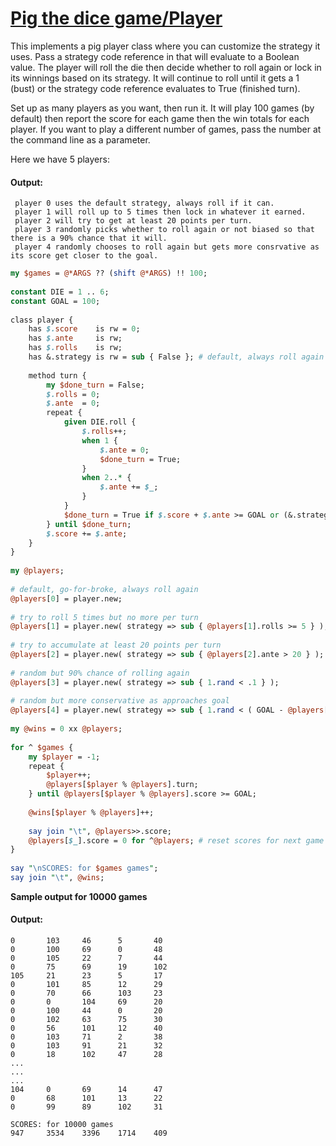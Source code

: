 [1]: https://rosettacode.org/wiki/Pig_the_dice_game/Player

# [Pig the dice game/Player][1]

This implements a pig player class where you can customize the strategy it uses. Pass a strategy code reference in that will evaluate to a Boolean value. The player will roll the die then decide whether to roll again or lock in its winnings based on its strategy. It will continue to roll until it gets a 1 (bust) or the strategy code reference evaluates to True (finished turn).



Set up as many players as you want, then run it. It will play 100 games (by default) then report the score for each game then the win totals for each player. If you want to play a different number of games, pass the number at the command line as a parameter.



Here we have 5 players:


#### Output:
```
 player 0 uses the default strategy, always roll if it can. 
 player 1 will roll up to 5 times then lock in whatever it earned.
 player 2 will try to get at least 20 points per turn.
 player 3 randomly picks whether to roll again or not biased so that there is a 90% chance that it will.
 player 4 randomly chooses to roll again but gets more consrvative as its score get closer to the goal.
```
```perl
my $games = @*ARGS ?? (shift @*ARGS) !! 100;
 
constant DIE = 1 .. 6;
constant GOAL = 100;
 
class player {
    has $.score    is rw = 0;
    has $.ante     is rw;
    has $.rolls    is rw;
    has &.strategy is rw = sub { False }; # default, always roll again
 
    method turn {
        my $done_turn = False;
        $.rolls = 0;
        $.ante  = 0;
        repeat {
            given DIE.roll {
                $.rolls++;
                when 1 {
                    $.ante = 0;
                    $done_turn = True;
                }
                when 2..* {
                    $.ante += $_;
                }
            }
            $done_turn = True if $.score + $.ante >= GOAL or (&.strategy)();
        } until $done_turn;
        $.score += $.ante;
    }
}
 
my @players;
 
# default, go-for-broke, always roll again
@players[0] = player.new;
 
# try to roll 5 times but no more per turn
@players[1] = player.new( strategy => sub { @players[1].rolls >= 5 } );
 
# try to accumulate at least 20 points per turn
@players[2] = player.new( strategy => sub { @players[2].ante > 20 } );
 
# random but 90% chance of rolling again
@players[3] = player.new( strategy => sub { 1.rand < .1 } );
 
# random but more conservative as approaches goal
@players[4] = player.new( strategy => sub { 1.rand < ( GOAL - @players[4].score ) * .6 / GOAL } );
 
my @wins = 0 xx @players;
 
for ^ $games {
    my $player = -1;
    repeat {
        $player++;
        @players[$player % @players].turn;
    } until @players[$player % @players].score >= GOAL;
 
    @wins[$player % @players]++;
 
    say join "\t", @players>>.score;
    @players[$_].score = 0 for ^@players; # reset scores for next game
}
 
say "\nSCORES: for $games games";
say join "\t", @wins;
```


**Sample output for 10000 games**


#### Output:
```
0       103     46      5       40
0       100     69      0       48
0       105     22      7       44
0       75      69      19      102
105     21      23      5       17
0       101     85      12      29
0       70      66      103     23
0       0       104     69      20
0       100     44      0       20
0       102     63      75      30
0       56      101     12      40
0       103     71      2       38
0       103     91      21      32
0       18      102     47      28
...
...
...
104     0       69      14      47
0       68      101     13      22
0       99      89      102     31

SCORES: for 10000 games
947     3534    3396    1714    409
```
